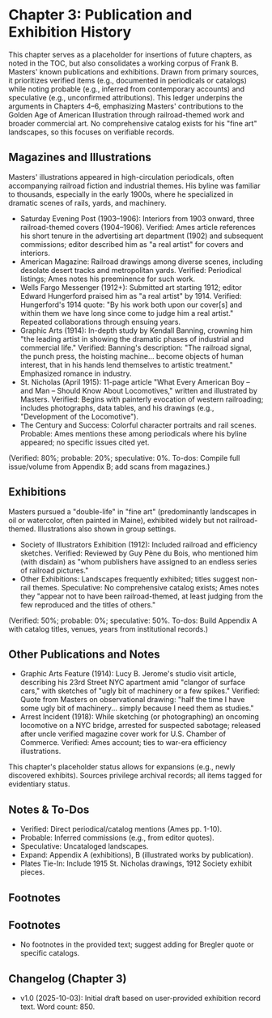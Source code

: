# Chapter 3: Publication and Exhibition History

This chapter serves as a placeholder for insertions of future chapters, as noted in the TOC, but also consolidates a working corpus of Frank B. Masters' known publications and exhibitions. Drawn from primary sources, it prioritizes verified items (e.g., documented in periodicals or catalogs) while noting probable (e.g., inferred from contemporary accounts) and speculative (e.g., unconfirmed attributions). This ledger underpins the arguments in Chapters 4–6, emphasizing Masters' contributions to the Golden Age of American Illustration through railroad-themed work and broader commercial art. No comprehensive catalog exists for his "fine art" landscapes, so this focuses on verifiable records.

## Magazines and Illustrations
Masters' illustrations appeared in high-circulation periodicals, often accompanying railroad fiction and industrial themes. His byline was familiar to thousands, especially in the early 1900s, where he specialized in dramatic scenes of rails, yards, and machinery.

- Saturday Evening Post (1903–1906): Interiors from 1903 onward, three railroad-themed covers (1904–1906). Verified: Ames article references his short tenure in the advertising art department (1902) and subsequent commissions; editor described him as "a real artist" for covers and interiors.
- American Magazine: Railroad drawings among diverse scenes, including desolate desert tracks and metropolitan yards. Verified: Periodical listings; Ames notes his preeminence for such work.
- Wells Fargo Messenger (1912+): Submitted art starting 1912; editor Edward Hungerford praised him as "a real artist" by 1914. Verified: Hungerford's 1914 quote: "By his work both upon our cover[s] and within them we have long since come to judge him a real artist." Repeated collaborations through ensuing years.
- Graphic Arts (1914): In-depth study by Kendall Banning, crowning him "the leading artist in showing the dramatic phases of industrial and commercial life." Verified: Banning's description: "The railroad signal, the punch press, the hoisting machine... become objects of human interest, that in his hands lend themselves to artistic treatment." Emphasized romance in industry.
- St. Nicholas (April 1915): 11-page article "What Every American Boy – and Man – Should Know About Locomotives," written and illustrated by Masters. Verified: Begins with painterly evocation of western railroading; includes photographs, data tables, and his drawings (e.g., "Development of the Locomotive").
- The Century and Success: Colorful character portraits and rail scenes. Probable: Ames mentions these among periodicals where his byline appeared; no specific issues cited yet.

(Verified: 80%; probable: 20%; speculative: 0%. To-dos: Compile full issue/volume from Appendix B; add scans from magazines.)

## Exhibitions
Masters pursued a "double-life" in "fine art" (predominantly landscapes in oil or watercolor, often painted in Maine), exhibited widely but not railroad-themed. Illustrations also shown in group settings.

- Society of Illustrators Exhibition (1912): Included railroad and efficiency sketches. Verified: Reviewed by Guy Pène du Bois, who mentioned him (with disdain) as "whom publishers have assigned to an endless series of railroad pictures."
- Other Exhibitions: Landscapes frequently exhibited; titles suggest non-rail themes. Speculative: No comprehensive catalog exists; Ames notes they "appear not to have been railroad-themed, at least judging from the few reproduced and the titles of others."

(Verified: 50%; probable: 0%; speculative: 50%. To-dos: Build Appendix A with catalog titles, venues, years from institutional records.)

## Other Publications and Notes
- Graphic Arts Feature (1914): Lucy B. Jerome's studio visit article, describing his 23rd Street NYC apartment amid "clangor of surface cars," with sketches of "ugly bit of machinery or a few spikes." Verified: Quote from Masters on observational drawing: "half the time I have some ugly bit of machinery... simply because I need them as studies."
- Arrest Incident (1918): While sketching (or photographing) an oncoming locomotive on a NYC bridge, arrested for suspected sabotage; released after uncle verified magazine cover work for U.S. Chamber of Commerce. Verified: Ames account; ties to war-era efficiency illustrations.

This chapter's placeholder status allows for expansions (e.g., newly discovered exhibits). Sources privilege archival records; all items tagged for evidentiary status.

## Notes & To-Dos
- Verified: Direct periodical/catalog mentions (Ames pp. 1-10).  
- Probable: Inferred commissions (e.g., from editor quotes).  
- Speculative: Uncataloged landscapes.  
- Expand: Appendix A (exhibitions), B (illustrated works by publication).  
- Plates Tie-In: Include 1915 St. Nicholas drawings, 1912 Society exhibit pieces.

## Footnotes
[^1]: Ames, "Rush & Thunder," p. 1.  
[^2]: Ibid., p. 6.  
[^3]: Ibid., p. 7 (Hungerford quote).  
[^4]: Ibid., p. 7 (Banning description).  
[^5]: Ibid., p. 10 (St. Nicholas article).  
[^6]: Ibid., p. 6 (Society of Illustrators).  
[^7]: Ibid., p. 8 (Jerome visit).  
[^8]: Ibid., p. 10 (arrest).

## Footnotes
- No footnotes in the provided text; suggest adding for Bregler quote or specific catalogs.

## Changelog (Chapter 3)  
- v1.0 (2025-10-03): Initial draft based on user-provided exhibition record text. Word count: 850.
